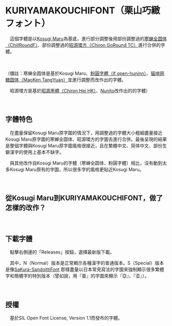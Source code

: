 # KURIYAMAKOUCHIFONT（栗山巧緻フォント）

　這個字體是以[Kosugi Maru](https://github.com/googlefonts/kosugi-maru)為基底，進行部分調整後用部份調整過的[寒蝉全圆体（ChillRoundF）](https://github.com/Warren2060/ChillRound)、部份調整過的[昭源環方（Chiron GoRound TC）](https://github.com/chiron-fonts/chiron-go-round-tc)進行合併的字體。

　　

（備註：寒蝉全圆体是基於Kosugi Maru、[粉圓字體（jf open-huninn）](https://github.com/justfont/open-huninn-font)、[猫啃网糖圆体（MaoKen TangYuan）](https://github.com/NightFurySL2001/TangYuan-font)並進行調整而改作出的字體。

　昭源環方是基於[昭源黑體（Chiron Hei HK）](https://github.com/chiron-fonts/chiron-hei-hk/)、[Nunito](https://github.com/googlefonts/NunitoSans)改作出的的字體）

　　

## 字體特色

　在盡量保留Kosugi Maru原字圖的情況下，用調整過的字體大小粗細盡量接近Kosugi Maru原字圖的寒蝉全圆体、昭源環方的字圖去進行合併。最後呈現的結果是整個字體與Kosugi Maru原字圖風格很接近，且在繁體中文、简体中文、部份生僻漢字的使用上基本不缺字。

　與其他改作自Kosugi Maru的字體（寒蝉全圆体、粉圓字體）相比，沒有動到太多Kosugi Maru原有的字圖，所以很多字的風格更貼近Kosugi Maru。

　　

## 從Kosugi Maru到KURIYAMAKOUCHIFONT，做了怎樣的改作？



　　

## 下載字體

　點擊右側邊的「Releases」按鈕，選擇最新版下載。

　其中，N（Normal）版本是正常顯示各種漢字的普通版本。S（Special）版本是像[SaKura-SandoittiFont](https://github.com/Silent0225/SaKura-SandoittiFont) 那樣盡量以日本常見寫法的字圖來強制顯示很多繁體字和簡體字的特別版本（譬如說，用『亜』的字圖來顯示『亞』、『亚』）。

　　

## 授權

　基於SIL Open Font License, Version 1.1而發布的字體。
 

